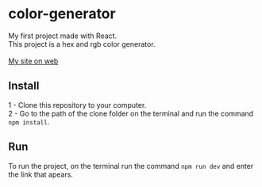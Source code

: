 # color-generator
My first project made with React. <br/>
This project is a hex and rgb color generator. <br/><br/>
[My site on web](https://color-generator-guilherme.web.app/)

## Install
1 - Clone this repository to your computer.<br/>
2 - Go to the path of the clone folder on the terminal and run the command `npm install`. <br/>
## Run
To run the project, on the terminal run the command `npm run dev` and enter the link that apears.
